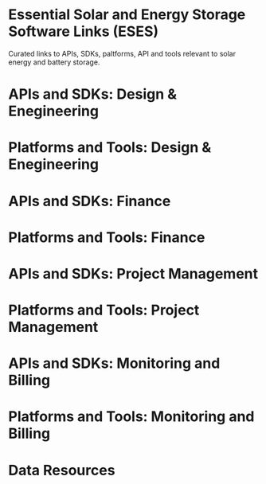 # Essential Solar and Energy Storage Software Links (ESES)
Curated links to APIs, SDKs, paltforms, API and tools relevant to solar energy and battery storage.

# APIs and SDKs: Design & Enegineering 

# Platforms and Tools: Design & Enegineering

# APIs and SDKs: Finance

# Platforms and Tools: Finance

# APIs and SDKs: Project Management

# Platforms and Tools: Project Management

# APIs and SDKs: Monitoring and Billing

# Platforms and Tools: Monitoring and Billing

# Data Resources
